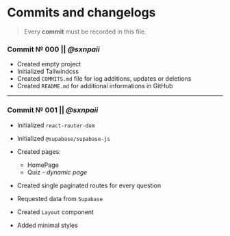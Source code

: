 # Commits and changelogs

> Every **commit** must be recorded in this file.


### Commit № 000 || _@sxnpaii_

- Created empty project
- Initialized Tailwindcss
- Created `COMMITS.md` file for log additions, updates or deletions
- Created `README.md` for additional informations in GitHub

---

### Commit № 001 || _@sxnpaii_

- Initialized `react-router-dom`
- Initialized `@supabase/supabase-js`
- Created pages:

  - HomePage
  - Quiz - _dynamic page_
  
- Created single paginated routes for every question
- Requested data from `Supabase`
- Created `Layout` component
- Added minimal styles